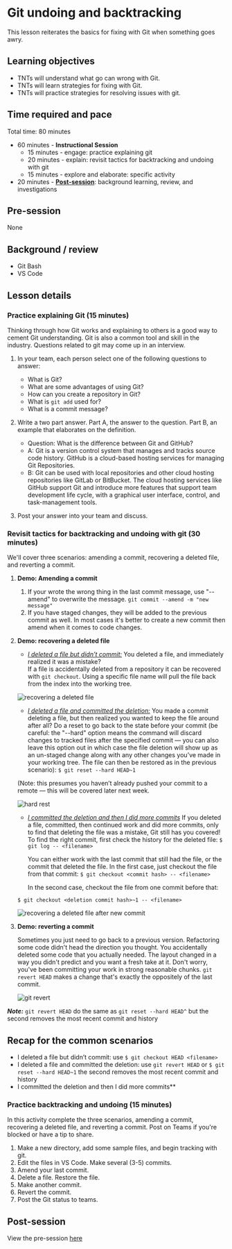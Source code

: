 # Git undoing and backtracking

This lesson reiterates the basics for fixing with Git when something goes awry.

## Learning objectives

* TNTs will understand what go can wrong with Git.
* TNTs will learn strategies for fixing with Git.
* TNTs will practice strategies for resolving issues with git.

## Time required and pace

Total time: 80 minutes

* 60 minutes - **Instructional Session**
    * 15 minutes - engage: practice explaining git
    * 20 minutes - explain: revisit tactics for backtracking and undoing with git
    * 15 minutes - explore and elaborate: specific activity
* 20 minutes - [**Post-session**](../wiki/[ENG1.5]-Git-undoing-and-backtracking): background learning, review, and investigations

## Pre-session

None

## Background / review

* Git Bash
* VS Code

## Lesson details

### Practice explaining Git (15 minutes)

Thinking through how Git works and explaining to others is a good way to cement Git understanding. Git is also a common tool and skill in the industry. Questions related to git may come up in an interview.

1. In your team, each person select one of the following questions to answer:
    * What is Git?
    * What are some advantages of using Git?
    * How can you create a repository in Git?
    * What is `git add` used for?
    * What is a commit message?

2. Write a two part answer. Part A, the answer to the question. Part B, an example that elaborates on the definition.
    * Question: What is the difference between Git and GitHub?
    * A: Git is a version control system that manages and tracks source code history. GitHub is a cloud-based hosting services for managing Git Repositories.
    * B: Git can be used with local repositories and other cloud hosting repositories like GitLab or BitBucket. The cloud hosting services like GitHub support Git and introduce more features that support team development life cycle, with a graphical user interface, control, and task-management tools.

3. Post your answer into your team and discuss.

### Revisit tactics for backtracking and undoing with git (30 minutes)

We'll cover three scenarios: amending a commit, recovering a deleted file, and reverting a commit.

1. **Demo: Amending a commit**
    1. If your wrote the wrong thing in the last commit message, use "--amend" to overwrite the message. `git commit --amend -m "new message"`
    2. If you have staged changes, they will be added to the previous commit as well. In most cases it's better to create a new commit then amend when it comes to code changes.

2. **Demo: recovering a deleted file**
    * <ins>*I deleted a file but didn’t commit:*</ins>
    You deleted a file, and immediately realized it was a mistake?  
    If a file is accidentally deleted from a repository it can be recovered with `git checkout`. Using a specific file name will pull the file back from the index into the working tree.

     ![recovering a deleted file](./[ENG1.5]recovering-a-deleted-file.png)

    * <ins>*I deleted a file and committed the deletion:*</ins>
    You made a commit deleting a file, but then realized you wanted to keep the file around after all? Do a reset to go back to the state before your commit (be careful: the "--hard" option means the command will discard changes to tracked files after the specified commit — you can also leave this option out in which case the file deletion will show up as an un-staged change along with any other changes you’ve made in your working tree. The file can then be restored as in the previous scenario):
    `$ git reset --hard HEAD~1`
    
    (Note: this presumes you haven’t already pushed your commit to a remote — this will be covered later next week.

    ![hard rest](./[ENG1.5]recovering-a-deleted-file-aftercommit.png)


    * *<ins>I committed the deletion and then I did more commits</ins>*
    If you deleted a file, committed, then continued work and did more commits, only to find that deleting the file was a mistake, Git still has you covered! To find the right commit, first check the history for the deleted file: `$ git log -- <filename>` 
    
        You can either work with the last commit that still had the file, or the commit that deleted the file. In the first case, just checkout the file from that commit: 
    `$ git checkout <commit hash> -- <filename>`
    
         In the second case, checkout the file from one commit before that:
         
    `$ git checkout <deletion commit hash>~1 -- <filename>`
         
    ![recovering a deleted file after new commit](./[ENG1.5]recover-deleted-after-newcommit.png)

    

3. **Demo: reverting a commit**
    
    Sometimes you just need to go back to a previous version. Refactoring some code didn't head the direction you thought. You accidentally deleted some code that you actually needed. The layout changed in a way you didn't predict and you want a fresh take at it. Don't worry, you've been committing your work in strong reasonable chunks.
    `git revert HEAD` makes a change that's exactly the oppositely of the last commit.

    ![git revert](./[ENG1.5]gitRevert.png)

    
***Note:*** `git revert HEAD` do the same as `git reset --hard HEAD^` but the second removes the most recent commit and history



## Recap for the common scenarios
 * I deleted a file but didn’t commit: use `$ git checkout HEAD <filename>`
 * I deleted a file and committed the deletion: use `git revert HEAD` or `$ git reset --hard HEAD~1` the second removes the most recent commit and history
 * I committed the deletion and then I did more commits**


### Practice backtracking and undoing (15 minutes)

In this activity complete the three scenarios, amending a commit, recovering a deleted file, and reverting a commit. Post on Teams if you're blocked or have a tip to share.

1. Make a new directory, add some sample files, and begin tracking with git.
2. Edit the files in VS Code. Make several (3-5) commits.
3. Amend your last commit.
4. Delete a file. Restore the file.
5. Make another commit.
6. Revert the commit.
7. Post the Git status to teams.

## Post-session

View the pre-session [here](../wiki/[ENG1.5]-Git-undoing-and-backtracking)